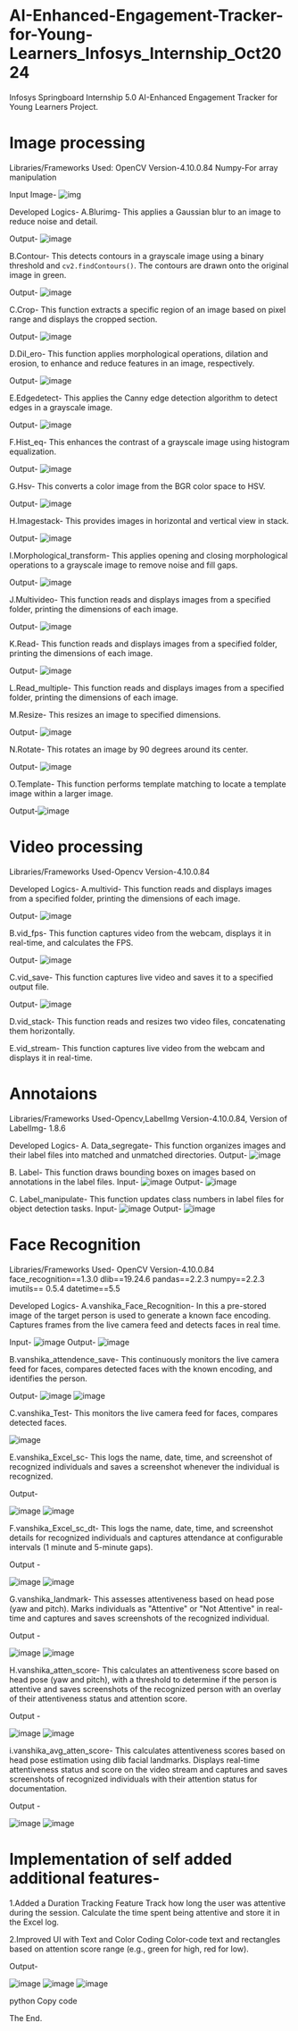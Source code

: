 # AI-Enhanced-Engagement-Tracker-for-Young-Learners_Infosys_Internship_Oct2024
Infosys Springboard Internship 5.0 AI-Enhanced Engagement Tracker for Young Learners Project.

# Image processing
Libraries/Frameworks Used:
OpenCV Version-4.10.0.84
Numpy-For array manipulation

Input Image-
![img](https://github.com/user-attachments/assets/30cd01cf-4132-46ea-bb0f-c465d133e0ad)

Developed Logics-
A.Blurimg-
 This applies a Gaussian blur to an image to reduce noise and detail.
 
Output-
![image](https://github.com/user-attachments/assets/8b473979-a4cc-4819-8f65-853dd458cb2b)


B.Contour-
 This detects contours in a grayscale image using a binary threshold and `cv2.findContours()`. 
 The contours are drawn onto the original image in green.
 
 Output-
 ![image](https://github.com/user-attachments/assets/1565b2e4-c451-49e3-bcb1-ca31ff160ad6)


 C.Crop-
 This function extracts a specific region of an image based on pixel range and displays the 
 cropped section.
 
 Output-
 ![image](https://github.com/user-attachments/assets/2d34ce4e-62b0-4c27-84de-f9248475b59e)


 D.Dil_ero-
 This function applies morphological operations, dilation and erosion, to enhance and reduce 
 features in an image, respectively.
 
 Output-
 ![image](https://github.com/user-attachments/assets/44c7e4ad-0b01-42e0-8ff6-534c6bd7e37d)

 E.Edgedetect-
 This applies the Canny edge detection algorithm to detect edges in a grayscale image.
 
 Output-
 ![image](https://github.com/user-attachments/assets/93818a96-fcce-4f4c-8ca0-9f8cdf1f59f1)


 F.Hist_eq-
 This enhances the contrast of a grayscale image using histogram equalization.
 
 Output-
 ![image](https://github.com/user-attachments/assets/5f82b0bf-3eb2-4c56-a581-a52561b18fdd)

 G.Hsv-
 This converts a color image from the BGR color space to HSV.
 
 Output-
 ![image](https://github.com/user-attachments/assets/d7982238-e6ec-413a-8e58-47e567ce4501)

 H.Imagestack-
 This provides images in horizontal and vertical view in stack.
 
 Output-
 ![image](https://github.com/user-attachments/assets/836fe531-94df-44dd-878c-a4fbb3a05371)

 
I.Morphological_transform-
This applies opening and closing morphological operations to a grayscale image to remove noise and fill gaps.

Output-
![image](https://github.com/user-attachments/assets/b7cd84b1-fb83-40a9-a5b4-c283e1a9aeed)

 J.Multivideo-
  This function reads and displays images from a specified folder, printing the dimensions of 
  each image.

  Output-
  ![image](https://github.com/user-attachments/assets/ade1e562-6c58-4d07-a64a-ceb58bc787bf)

  K.Read-
  This function reads and displays images from a specified folder, printing the dimensions of 
  each image.

  Output-
  ![image](https://github.com/user-attachments/assets/6d388c5a-2a25-4e94-ae08-97fd04bd2a32)


 L.Read_multiple-
  This function reads and displays images from a specified folder, printing the dimensions of 
  each image.
  
 M.Resize-
 This resizes an image to specified dimensions.

 Output-
 ![image](https://github.com/user-attachments/assets/f82820fe-5e9a-4c94-ae95-c6a0a4cda3e0)
 
 N.Rotate-
 This rotates an image by 90 degrees around its center.

 Output-
 ![image](https://github.com/user-attachments/assets/7706a87d-e087-4a2b-940f-bd8a8e73e258)

 
 O.Template-
 This function performs template matching to locate a template image within a larger image.

 Output-![image](https://github.com/user-attachments/assets/f9934182-a257-434f-829a-d0d0ab45d78c)



# Video processing
Libraries/Frameworks Used-Opencv
Version-4.10.0.84

Developed Logics-
A.multivid-
This function reads and displays images from a specified folder, printing the dimensions of each image.

Output-
![image](https://github.com/user-attachments/assets/2d6ee27e-a09c-46d2-866d-bfe6aa35171c)


B.vid_fps-
This function captures video from the webcam, displays it in real-time, and calculates the FPS.

Output-
![image](https://github.com/user-attachments/assets/fcfe8c94-5751-4f07-a35b-34ece56a1b79)


C.vid_save-
This function captures live video and saves it to a specified output file.

Output-
![image](https://github.com/user-attachments/assets/09fc1186-a65c-4e38-aa40-5848d150ba60)


D.vid_stack-
This function reads and resizes two video files, concatenating them horizontally.

E.vid_stream-
This function captures live video from the webcam and displays it in real-time.

# Annotaions
Libraries/Frameworks Used-Opencv,LabelImg
Version-4.10.0.84, Version of LabelImg- 1.8.6


Developed Logics-
A. Data_segregate-
This function organizes images and their label files into matched and unmatched directories.
Output-
![image](https://github.com/user-attachments/assets/19fea229-e620-4d0b-8d23-8109ecd83586)


B. Label-
This function draws bounding boxes on images based on annotations in the label files.
Input-
![image](https://github.com/user-attachments/assets/ac9c5e15-7448-48e8-880a-197d18193672)
Output-
![image](https://github.com/user-attachments/assets/fd9e69d7-bb44-4cc0-8b51-ea5476ea8af4)


C. Label_manipulate-
This function updates class numbers in label files for object detection tasks.
Input-
![image](https://github.com/user-attachments/assets/84ee6bb5-f481-4d8f-a232-a83c31477811)
Output-
![image](https://github.com/user-attachments/assets/836781e9-425a-4bc5-bac6-e37bfd3e812c)


# Face Recognition
Libraries/Frameworks Used-
OpenCV Version-4.10.0.84
face_recognition==1.3.0
dlib==19.24.6
pandas==2.2.3
numpy==2.2.3
imutils== 0.5.4
datetime==5.5

Developed Logics-
A.vanshika_Face_Recognition-
In this a pre-stored image of the target person is used to generate a known face encoding.
Captures frames from the live camera feed and detects faces in real time.

Input-
![image](https://github.com/user-attachments/assets/99ea3eac-316e-47bd-b601-6a695ff7a512)
Output-
![image](https://github.com/user-attachments/assets/6cadd48e-f982-4811-8190-e2b67c8ddf36)

B.vanshika_attendence_save-
This continuously monitors the live camera feed for faces, compares detected faces with the known encoding, and identifies the person.

Output-
![image](https://github.com/user-attachments/assets/6cadd48e-f982-4811-8190-e2b67c8ddf36)
![image](https://github.com/user-attachments/assets/002b9d87-aebb-435b-a18d-c62800db3d4e)



C.vanshika_Test-
This monitors the live camera feed for faces, compares detected faces.

![image](https://github.com/user-attachments/assets/101663c5-189b-4275-b21d-34549b49a8b1)


E.vanshika_Excel_sc-
This logs the name, date, time, and screenshot of recognized individuals and
saves a screenshot whenever the individual is recognized.

Output-

![image](https://github.com/user-attachments/assets/9f6b023f-641c-4282-80b5-0ddcf243c8e3)
![image](https://github.com/user-attachments/assets/ce2ee54d-2bf8-48cb-94d4-27d64a3aef70)

F.vanshika_Excel_sc_dt-
This logs the name, date, time, and screenshot details for recognized individuals and captures attendance at configurable intervals (1 minute and 5-minute gaps).

Output -

![image](https://github.com/user-attachments/assets/3252f514-245f-4a2a-9535-c2eecbd688cd)
![image](https://github.com/user-attachments/assets/ec55e608-5b36-4d9b-ba33-f93651aea447)

G.vanshika_landmark-
This assesses attentiveness based on head pose (yaw and pitch).
Marks individuals as "Attentive" or "Not Attentive" in real-time and
captures and saves screenshots of the recognized individual.

Output -

![image](https://github.com/user-attachments/assets/c4bbceab-2913-4e21-848f-f3966d124479)
![image](https://github.com/user-attachments/assets/9e6d9ad1-3037-4fd1-9420-3e45ab3e5120)


H.vanshika_atten_score-
This calculates an attentiveness score based on head pose (yaw and pitch), with a threshold to determine if the person is attentive and saves screenshots of the recognized person with an overlay of their attentiveness status and attention score.

Output -

![image](https://github.com/user-attachments/assets/e41197c8-3976-4635-a22c-5f911d1b9d09)
![image](https://github.com/user-attachments/assets/002b01c5-7f03-40a2-ac17-eab43e6f400b)

i.vanshika_avg_atten_score-
This calculates attentiveness scores based on head pose estimation using dlib facial landmarks.
Displays real-time attentiveness status and score on the video stream 
and captures and saves screenshots of recognized individuals with their attention status for documentation.

Output -

![image](https://github.com/user-attachments/assets/9d25555b-9d23-450c-a1d8-a0375aa13f38)
![image](https://github.com/user-attachments/assets/48de0339-9ea7-42f6-8d2f-d823bea8b44b)

# Implementation of self added additional features-

1.Added a Duration Tracking Feature
Track how long the user was attentive during the session. Calculate the time spent being attentive and store it in the Excel log.

2.Improved UI with Text and Color Coding
Color-code text and rectangles based on attention score range (e.g., green for high, red for low).

Output-

![image](https://github.com/user-attachments/assets/e8a8e503-9110-46e1-81e4-3ff14a0b9403)
![image](https://github.com/user-attachments/assets/f3c4f039-88fb-4396-bbe6-3ffa6daaec31)
![image](https://github.com/user-attachments/assets/4e6a7c10-bd26-4336-881e-2f7a23320dc5)



python
Copy code


The End.












